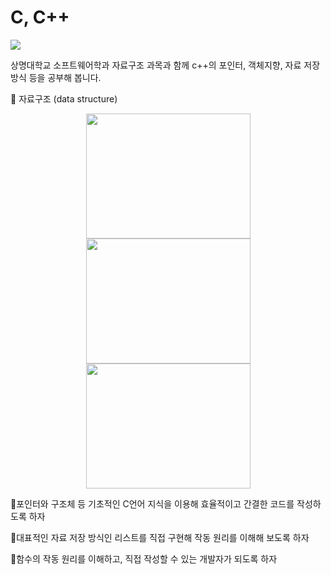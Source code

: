 # C, C++

<img src="https://img.shields.io/badge/c++-00599C?style=for-the-badge&logo=c%2B%2B&logoColor=white">


상명대학교 소프트웨어학과 자료구조 과목과 함께 c++의 포인터, 객체지향, 자료 저장 방식 등을 공부해 봅니다.



📌 자료구조 (data structure)

<p align="center">
<img src="https://github.com/YangJunMan/Practice/blob/main/SMU.C/Lecture_05_List%2BRecurcive/Data_Structure_Example_1.png" width="263" height="200"/>
<img src="https://github.com/YangJunMan/Practice/blob/main/SMU.C/Lecture_09_Stack_Class/Data_Structure_Example_2.png" width="263" height="200"/>
<img src="https://github.com/YangJunMan/Practice/blob/main/SMU.C/Lecture_10_Queue_Class/Data_Structure_Example_3.png" width="263" height="200"/>
</p>
  
🔹포인터와 구조체 등 기초적인 C언어 지식을 이용해 효율적이고 간결한 코드를 작성하도록 하자

🔹대표적인 자료 저장 방식인 리스트를 직접 구현해 작동 원리를 이해해 보도록 하자

🔹함수의 작동 원리를 이해하고, 직접 작성할 수 있는 개발자가 되도록 하자



